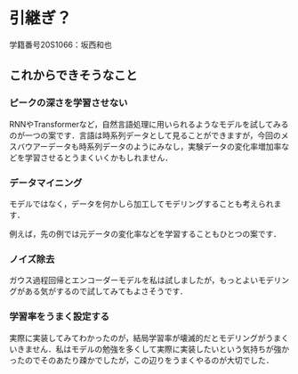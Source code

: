 # 引継ぎ？
学籍番号20S1066：坂西和也

## これからできそうなこと
### ピークの深さを学習させない
RNNやTransformerなど，自然言語処理に用いられるようなモデルを試してみるのが一つの案です．言語は時系列データとして見ることができますが，今回のメスバウアーデータも時系列データのようにみなし，実験データの変化率増加率などを学習させるとうまくいくかもしれません．

### データマイニング
モデルではなく，データを何かしら加工してモデリングすることも考えられます．

例えば，先の例では元データの変化率などを学習することもひとつの案です．

### ノイズ除去
ガウス過程回帰とエンコーダーモデルを私は試しましたが，もっとよいモデリングがある気がするので試してみてもよさそうです．

### 学習率をうまく設定する
実際に実装してみてわかったのが，結局学習率が壊滅的だとモデリングがうまくいきません．私はモデルの勉強を多くして実際に実装したいという気持ちが強かったのでそのあたり疎かでしたが，この辺りをうまくやるのが大切でした．